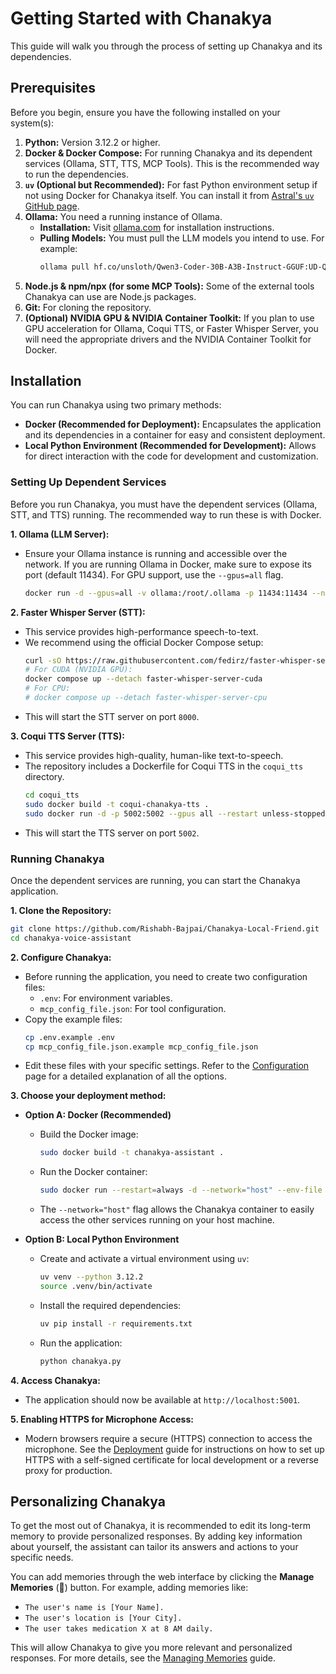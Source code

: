 # Getting Started with Chanakya

This guide will walk you through the process of setting up Chanakya and its dependencies.

## Prerequisites

Before you begin, ensure you have the following installed on your system(s):

1.  **Python:** Version 3.12.2 or higher.
2.  **Docker & Docker Compose:** For running Chanakya and its dependent services (Ollama, STT, TTS, MCP Tools). This is the recommended way to run the dependencies.
3.  **`uv` (Optional but Recommended):** For fast Python environment setup if not using Docker for Chanakya itself. You can install it from [Astral's `uv` GitHub page](https://github.com/astral-sh/uv).
4.  **Ollama:** You need a running instance of Ollama.
    -   **Installation:** Visit [ollama.com](https://ollama.com/) for installation instructions.
    -   **Pulling Models:** You must pull the LLM models you intend to use. For example:
        ```bash
        ollama pull hf.co/unsloth/Qwen3-Coder-30B-A3B-Instruct-GGUF:UD-Q4_K_XL
        ```
5.  **Node.js & npm/npx (for some MCP Tools):** Some of the external tools Chanakya can use are Node.js packages.
6.  **Git:** For cloning the repository.
7.  **(Optional) NVIDIA GPU & NVIDIA Container Toolkit:** If you plan to use GPU acceleration for Ollama, Coqui TTS, or Faster Whisper Server, you will need the appropriate drivers and the NVIDIA Container Toolkit for Docker.

## Installation

You can run Chanakya using two primary methods:

-   **Docker (Recommended for Deployment):** Encapsulates the application and its dependencies in a container for easy and consistent deployment.
-   **Local Python Environment (Recommended for Development):** Allows for direct interaction with the code for development and customization.

### Setting Up Dependent Services

Before you run Chanakya, you must have the dependent services (Ollama, STT, and TTS) running. The recommended way to run these is with Docker.

**1. Ollama (LLM Server):**
- Ensure your Ollama instance is running and accessible over the network. If you are running Ollama in Docker, make sure to expose its port (default 11434). For GPU support, use the `--gpus=all` flag.
  ```bash
  docker run -d --gpus=all -v ollama:/root/.ollama -p 11434:11434 --name ollama ollama/ollama
  ```

**2. Faster Whisper Server (STT):**
- This service provides high-performance speech-to-text.
- We recommend using the official Docker Compose setup:
  ```bash
  curl -sO https://raw.githubusercontent.com/fedirz/faster-whisper-server/master/compose.yaml
  # For CUDA (NVIDIA GPU):
  docker compose up --detach faster-whisper-server-cuda
  # For CPU:
  # docker compose up --detach faster-whisper-server-cpu
  ```
- This will start the STT server on port `8000`.

**3. Coqui TTS Server (TTS):**
- This service provides high-quality, human-like text-to-speech.
- The repository includes a Dockerfile for Coqui TTS in the `coqui_tts` directory.
  ```bash
  cd coqui_tts
  sudo docker build -t coqui-chanakya-tts .
  sudo docker run -d -p 5002:5002 --gpus all --restart unless-stopped --name coqui-tts-server coqui-chanakya-tts
  ```
- This will start the TTS server on port `5002`.

### Running Chanakya

Once the dependent services are running, you can start the Chanakya application.

**1. Clone the Repository:**
```bash
git clone https://github.com/Rishabh-Bajpai/Chanakya-Local-Friend.git
cd chanakya-voice-assistant
```

**2. Configure Chanakya:**
- Before running the application, you need to create two configuration files:
  - `.env`: For environment variables.
  - `mcp_config_file.json`: For tool configuration.
- Copy the example files:
  ```bash
  cp .env.example .env
  cp mcp_config_file.json.example mcp_config_file.json
  ```
- Edit these files with your specific settings. Refer to the [Configuration](./configuration.md) page for a detailed explanation of all the options.

**3. Choose your deployment method:**

- **Option A: Docker (Recommended)**
  - Build the Docker image:
    ```bash
    sudo docker build -t chanakya-assistant .
    ```
  - Run the Docker container:
    ```bash
    sudo docker run --restart=always -d --network="host" --env-file .env -v Chanakya_data:/data_mount --name chanakya chanakya-assistant
    ```
  - The `--network="host"` flag allows the Chanakya container to easily access the other services running on your host machine.

- **Option B: Local Python Environment**
  - Create and activate a virtual environment using `uv`:
    ```bash
    uv venv --python 3.12.2
    source .venv/bin/activate
    ```
  - Install the required dependencies:
    ```bash
    uv pip install -r requirements.txt
    ```
  - Run the application:
    ```bash
    python chanakya.py
    ```

**4. Access Chanakya:**
- The application should now be available at `http://localhost:5001`.

**5. Enabling HTTPS for Microphone Access:**
- Modern browsers require a secure (HTTPS) connection to access the microphone. See the [Deployment](./deployment.md) guide for instructions on how to set up HTTPS with a self-signed certificate for local development or a reverse proxy for production.

## Personalizing Chanakya

To get the most out of Chanakya, it is recommended to edit its long-term memory to provide personalized responses. By adding key information about yourself, the assistant can tailor its answers and actions to your specific needs.

You can add memories through the web interface by clicking the **Manage Memories** (🧠) button. For example, adding memories like:
- `The user's name is [Your Name].`
- `The user's location is [Your City].`
- `The user takes medication X at 8 AM daily.`

This will allow Chanakya to give you more relevant and personalized responses. For more details, see the [Managing Memories](./memory-management.md) guide.
